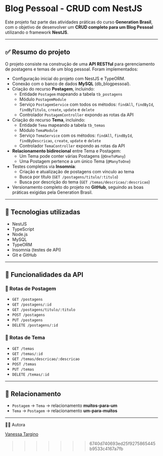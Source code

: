 # Blog Pessoal - CRUD com NestJS

Este projeto faz parte das atividades práticas do curso **Generation Brasil**, com o objetivo de desenvolver um **CRUD completo para um Blog Pessoal** utilizando o framework **NestJS**.

---

## ✅ Resumo do projeto

O projeto consiste na construção de uma **API RESTful** para gerenciamento de postagens e temas de um blog pessoal. Foram implementados:

- Configuração inicial do projeto com NestJS e TypeORM.
- Conexão com o banco de dados **MySQL** (db_blogpessoal).
- Criação do recurso **Postagem**, incluindo:
  - Entidade `Postagem` mapeando a tabela `tb_postagens`
  - Módulo `PostagemModule`
  - Serviço `PostagemService` com todos os métodos: `findAll`, `findById`, `findByTitulo`, `create`, `update` e `delete`
  - Controlador `PostagemController` expondo as rotas da API
- Criação do recurso **Tema**, incluindo:
  - Entidade `Tema` mapeando a tabela `tb_temas`
  - Módulo `TemaModule`
  - Serviço `TemaService` com os métodos: `findAll`, `findById`, `findByDescricao`, `create`, `update` e `delete`
  - Controlador `TemaController` expondo as rotas da API
- **Relacionamento bidirecional** entre Tema e Postagem:
  - Um Tema pode conter várias Postagens (`@OneToMany`)
  - Uma Postagem pertence a um único Tema (`@ManyToOne`)
- Testes completos via **Insomnia**:
  - Criação e atualização de postagens com vínculo ao tema
  - Busca por título (`GET /postagens/titulo/:titulo`)
  - Busca por descrição do tema (`GET /temas/descricao/:descricao`)
- Versionamento completo do projeto no **GitHub**, seguindo as boas práticas exigidas pela Generation Brasil.

---

## 🚀 Tecnologias utilizadas

- NestJS
- TypeScript
- Node.js
- MySQL
- TypeORM
- Insomnia (testes de API)
- Git e GitHub

---

## 🧪 Funcionalidades da API

### 📌 Rotas de Postagem
- `GET /postagens`
- `GET /postagens/:id`
- `GET /postagens/titulo/:titulo`
- `POST /postagens`
- `PUT /postagens`
- `DELETE /postagens/:id`

### 📌 Rotas de Tema
- `GET /temas`
- `GET /temas/:id`
- `GET /temas/descricao/:descricao`
- `POST /temas`
- `PUT /temas`
- `DELETE /temas/:id`

---

## 🧩 Relacionamento

- `Postagem` → `Tema` → relacionamento **muitos-para-um**
- `Tema` → `Postagem` → relacionamento **um-para-muitos**


---


🧑‍💻 Autora

[Vanessa Targino](https://github.com/VanessaTargino)
>>>>>>> 6740d740693ed25f9275865445b9533c4167a7fb
